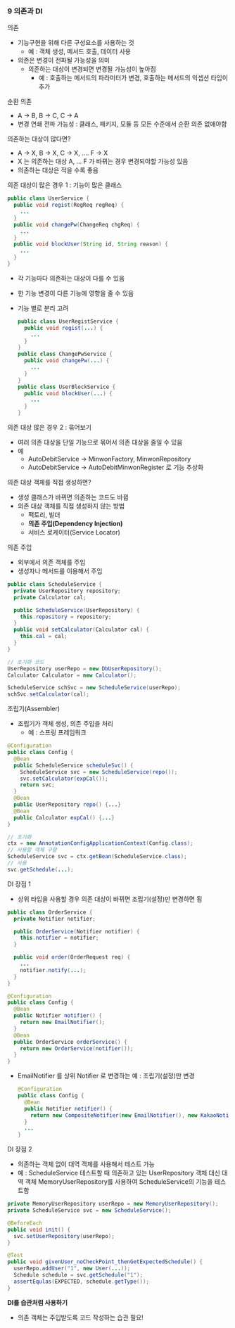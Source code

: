### 9 의존과 DI

의존
- 기능구현을 위해 다른 구성요소를 사용하는 것
  - 예 : 객체 생성, 메서드 호출, 데이터 사용
- 의존은 변경이 전파될 가능성을 의미
  - 의존하는 대상이 변경되면 변경될 가능성이 높아짐
    - 예 : 호출하는 메서드의 파라미터가 변경, 호출하는 메서드의 익셉션 타입이 추가

순환 의존
- A → B, B → C, C → A
- 변경 연쇄 전파 가능성 : 클래스, 패키지, 모듈 등 모든 수준에서 순환 의존 없애야함

의존하는 대상이 많다면?
- A → X, B → X, C → X, .... F → X
- X 는 의존하는 대상 A, ... F 가 바뀌는 경우 변경되야할 가능성 있음
- 의존하는 대상은 적을 수록 좋음

의존 대상이 많은 경우 1 : 기능이 많은 클래스

```java
public class UserService {
  public void regist(RegReq regReq) {
    ...
  }
  public void changePw(ChangeReq chgReq) {
    ...
  }
  public void blockUser(String id, String reason) {
    ...
  }
}
```
- 각 기능마다 의존하는 대상이 다를 수 있음
- 한 기능 변경이 다른 기능에 영향을 줄 수 있음


- 기능 별로 분리 고려

  ```java
  public class UserRegistService {
    public void regist(...) {
      ...
    }
  }
  public class ChangePwService {
    public void changePw(...) {
      ...
    }
  }
  public class UserBlockService {
    public void blockUser(...) {
      ...
    }
  }
  ```

의존 대상 많은 경우 2 : 묶어보기
- 여러 의존 대상을 단일 기능으로 묶어서 의존 대상을 줄일 수 있음
- 예
  - AutoDebitService → MinwonFactory, MinwonRepository
  - AutoDebitService → AutoDebitMinwonRegister 로 기능 추상화

의존 대상 객체를 직접 생성하면?
- 생성 클래스가 바뀌면 의존하는 코드도 바뀜
- 의존 대상 객체를 직접 생성하지 않는 방법
  - 팩토리, 빌더
  - **의존 주입(Dependency Injection)**
  - 서비스 로케이터(Service Locator)

의존 주입
- 외부에서 의존 객체를 주입
- 생성자나 메서드를 이용해서 주입

```java
public class ScheduleService {
  private UserRepository repository;
  private Calculator cal;

  public ScheduleService(UserRepository) {
    this.repository = repository;
  }
  public void setCalculator(Calculator cal) {
    this.cal = cal;
  }
}

// 초기화 코드
UserRepository userRepo = new DbUserRepository();
Calculator Calculator = new Calculator();

ScheduleService schSvc = new ScheduleService(userRepo);
schSvc.setCalculator(cal);
```

조립기(Assembler)

- 조립기가 객체 생성, 의존 주입을 처리
  - 예 : 스프링 프레임워크

```java
@Configuration
public class Config {
  @Bean
  public ScheduleService scheduleSvc() {
    ScheduleService svc = new ScheduleService(repo());
    svc.setCalculator(expCal());
    return svc;
  }
  @Bean
  public UserRepository repo() {...}
  @Bean
  public Calculator expCal() {...}
}

// 초기화
ctx = new AnnotationConfigApplicationContext(Config.class);
// 사용할 객체 구함
ScheduleService svc = ctx.getBean(ScheduleService.class);
// 사용
svc.getSchedule(...);
```


DI 장점 1
- 상위 타입을 사용할 경우 의존 대상이 바뀌면 조립기(설정)만 변경하면 됨

```java
public class OrderService {
  private Notifier notifier;

  public OrderService(Notifier notifier) {
    this.notifier = notifier;
  }

  public void order(OrderRequest req) {
    ...
    notifier.notify(...);
  }
}

@Configuration
public class Config {
  @Bean
  public Notifier notifier() {
    return new EmailNotifier();
  }
  @Bean
  public OrderService orderService() {
    return new OrderService(notifier());
  }
}
```

- EmailNotifier 를 상위 Notifier 로 변경하는 예 : 조립기(설정)만 변경

  ```java
  @Configuration
  public class Config {
    @Bean
    public Notifier notifier() {
      return new CompositeNotifier(new EmailNotifier(), new KakaoNotifier());
    }
    ...
  }
  ```

DI 장점 2
- 의존하는 객체 없이 대역 객체를 사용해서 테스트 가능
- 예 : ScheduleService 테스트할 때 의존하고 있는 UserRepository 객체 대신 대역 객체 MemoryUserRepository를 사용하여 ScheduleService의 기능을 테스트함

```java
private MemoryUserRepository userRepo = new MemoryUserRepository();
private ScheduleService svc = new ScheduleService();

@BeforeEach
public void init() {
  svc.setUserRepository(userRepo);
}

@Test
public void givenUser_noCheckPoint_thenGetExpectedSchedule() {
  userRepo.addUser("1", new User(...));
  Schedule schedule = svc.getSchedule("1");
  assertEqulas(EXPECTED, schedule.getType());
}
```

**DI를 습관처럼 사용하기**
- 의존 객체는 주입받도록 코드 작성하는 습관 필요!
